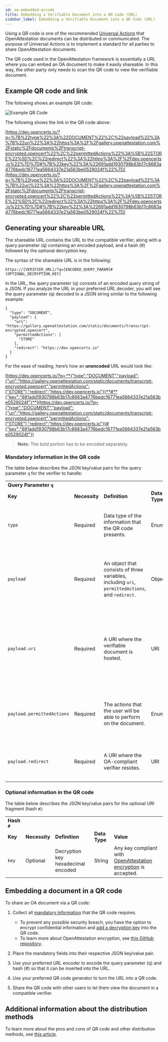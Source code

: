 ```yaml
---
id: oa-embedded-qrcode
title: Embedding a Verifiable Document into a QR Code (URL)
sidebar_label: Embedding a Verifiable Document into a QR Code (URL)
---
```


Using a QR code is one of the recommended [Universal Actions](https://github.com/Open-Attestation/adr/blob/master/universal_actions.md#universal-actions-for-open-attestation-documents) that OpenAttestation documents can be distributed or communicated. The purpose of Universal Actions is to implement a standard for all parties to share OpenAttestation documents.

The QR code used in the OpenAttestation framework is essentially a URL where you can embed an OA document to make it easily shareable. In this way, the other party only needs to scan the QR code to view the verifiable document. 


## Example QR code and link

The following shows an example QR code:

![Example QR Code](/docs/developer-section/quickstart/oa-embedded-qrcode/example-qrcode.png)


The following shows the link in the QR code above: 

[https://dev.opencerts.io/?q=%7B%22type%22%3A%22DOCUMENT%22%2C%22payload%22%3A%7B%22uri%22%3A%22https%3A%2F%2Fgallery.openattestation.com%2Fstatic%2Fdocuments%2Ftranscript-encrypted.opencert%22%2C%22permittedActions%22%3A%5B%22STORE%22%5D%2C%22redirect%22%3A%22https%3A%2F%2Fdev.opencerts.io%22%7D%7D#%7B%22key%22%3A%22691add1930798b63b17c8683a4776bedc16771ea5664337e21a563be0529024f%22%7D](https://dev.opencerts.io/?q=%7B%22type%22%3A%22DOCUMENT%22%2C%22payload%22%3A%7B%22uri%22%3A%22https%3A%2F%2Fgallery.openattestation.com%2Fstatic%2Fdocuments%2Ftranscript-encrypted.opencert%22%2C%22permittedActions%22%3A%5B%22STORE%22%5D%2C%22redirect%22%3A%22https%3A%2F%2Fdev.opencerts.io%22%7D%7D#%7B%22key%22%3A%22691add1930798b63b17c8683a4776bedc16771ea5664337e21a563be0529024f%22%7D)


## Generating your shareable URL

The shareable URL contains the URL to the compatible verifier, along with a query parameter (q) containing an encoded payload, and a hash (#) followed by the optional decryption key.

The syntax of the shareable URL is in the following: 


```
https://[VERIFIER_URL]/?q=[ENCODED_QUERY_PARAM]#[OPTIONAL_DECRYPTION_KEY]
```


In the URL, the query parameter (q) consists of an encoded query string of a JSON. If you analyze the URL in your preferred URL decoder, you will see the query parameter (q) decoded to a JSON string similar to the following example:


```
{
  "type": "DOCUMENT",
  "payload": {
    "uri": "https://gallery.openattestation.com/static/documents/transcript-encrypted.opencert",
    "permittedActions": [
      "STORE"
    ],
    "redirect": "https://dev.opencerts.io"
  }
}
```



For the ease of reading, here’s how an **unencoded** URL would look like:



[https://dev.opencerts.io/?q= **{"type":"DOCUMENT","payload":{"uri":"https://gallery.openattestation.com/static/documents/transcript-encrypted.opencert","permittedActions":["STORE"],"redirect":"https://dev.opencerts.io"}}**#**{"key":"691add1930798b63b17c8683a4776bedc16771ea5664337e21a563be0529024f"}**​](https://dev.opencerts.io/?q={"type":"DOCUMENT","payload":{"uri":"https://gallery.openattestation.com/static/documents/transcript-encrypted.opencert","permittedActions":["STORE"],"redirect":"https://dev.opencerts.io"}}#{"key":"691add1930798b63b17c8683a4776bedc16771ea5664337e21a563be0529024f"})



>**Note:** The bold portion has to be encoded separately.


### Mandatory information in the QR code

The table below describes the JSON key/value pairs for the query parameter `q` for the verifier to handle: 


<table>
  <tr>
   <td><strong>Query Parameter <code>q</code></strong>
   </td>
  </tr>
  <tr>
   <td><strong>Key</strong>
   </td>
   <td><strong>Necessity</strong>
   </td>
   <td><strong>Definition</strong>
   </td>
   <td><strong>Data Type</strong>
   </td>
   <td><strong>Value</strong>
   </td>
  </tr>
  <tr>
   <td><code>type</code>
   </td>
   <td>Required
   </td>
   <td>Data type of the information that the QR code presents.
   </td>
   <td>Enum
   </td>
   <td>The following value option is accepted:
<ul>

<li><code>DOCUMENT</code>
</li>
</ul>
   </td>
  </tr>
  <tr>
   <td><code>payload</code>
   </td>
   <td>Required
   </td>
   <td>An object that consists of three variables, including <code>uri</code>, <code>permittedActions</code>, and <code>redirect</code>.
   </td>
   <td>Object
   </td>
   <td>The three variables in this object must follow the respective requirements on their value options.
   </td>
  </tr>
  <tr>
   <td><code>payload.uri</code>
   </td>
   <td>Required
   </td>
   <td>A URI where the verifiable document is hosted.
   </td>
   <td>URI
   </td>
   <td>A valid URI pointing to the document that is retrievable by the verifier. 
<p>Example: S3 Bucket</p>
   </td>
  </tr>
  <tr>
   <td><code>payload.permittedActions</code>
   </td>
   <td>Required
   </td>
   <td>The actions that the user will be able to perform on the document.
   </td>
   <td>Enum
   </td>
   <td>The following value options are accepted:
<ul>

<li><code>VIEW</code></li>

<li><code>STORE</code></li>

</ul>
   </td>
  </tr>
  <tr>
   <td><code>payload.redirect</code>
   </td>
   <td>Required
   </td>
   <td>A URI where the OA-compliant verifier resides.
   </td>
   <td>URI
   </td>
   <td>A valid URI pointing to any compatible verifier is accepted.
   </td>
  </tr>
</table>



### Optional information in the QR code

The table below describes the JSON key/value pairs for the optional URI fragment (hash `#`): 


<table>
  <tr>
   <td><strong>Hash <code>#</code></strong>
   </td>
  </tr>

  <tr>
   <td><strong>Key</strong>
   </td>
   <td><strong>Necessity</strong>
   </td>
   <td><strong>Definition</strong>
   </td>
   <td><strong>Data Type</strong>
   </td>
   <td><strong>Value</strong>
   </td>
  </tr>

  <tr>
   <td><code>key</code>
   </td>
   <td>Optional
   </td>
   <td>Decryption key hexadecimal encoded
   </td>
   <td>String
   </td>
   <td>Any key compliant with <a href="https://github.com/Open-Attestation/oa-encryption">OpenAttestation encryption</a> is accepted. 
   </td>
  </tr>
</table>


## Embedding a document in a QR code

To share an OA document via a QR code:  

1. Collect all [mandatory information](#mandatory-information-in-the-qr-code) that the QR code requires.
    * To prevent any possible security breach, you have the option to encrypt confidential information and [add a decryption key](#optional-information-in-the-qr-code) into the QR code. 
    * To learn more about OpenAttestation encryption, see [this GitHub repository](https://github.com/Open-Attestation/oa-encryption).

2. Place the mandatory fields into their respective JSON key/value pair.

3. Use your preferred URL encoder to encode the query parameter (q) and hash (#) so that it can be inserted into the URL. 

4. Use your preferred QR code generator to turn the URL into a QR code.

5. Share the QR code with other users to let them view the document in a compatible verifier.


## Additional information about the distribution methods

To learn more about the pros and cons of QR code and other distribution methods, see [this article](/docs/docs-section/faq#how-are-openattestation-documents-distributed).